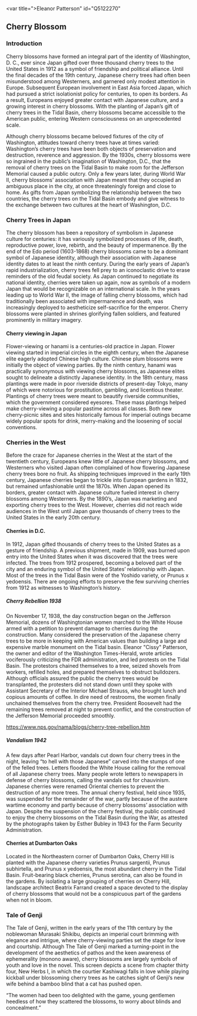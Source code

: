 <!--
<var data-component 
     data-name="entity"
     data-src="https://jstor-labs.github.io/visual-essays/components/EntityViewer.vue"></var>
-->

<var data-essay
     title="Cherry Blossom"
     data-banner=""
     data-layout="horizontal"
     data-debug="false"></var>

<!-- <var data-component 
     data-name="entity"
     data-src="https://ithaka.github.io/labs-wikibase/components/CustomEntityInfobox.vue"></var> -->

<var title="Bonn" id="Q586"></var>
<var title="cherry blossom" id="Q871991" data-category="plant"></var>
<var title="Dumbarton Oaks" id="Q1264942"></var>
<var title=">Eleanor Patterson" id="Q5122270"</var>
<var title="hanami" id="Q210150" data-category="activity"></var>
<var title="Murasaki Shikibu" id="Q81731"></var>
<var title="Prunus" id="Q190545"></var>
<var title="Prunus serotina" id="Q158987"></var>
<var title="Stockholm" id="Q1754"></var>
<var title="The Tale of Genji" id="Q8269"></var>
<var title="Washington, D. C." id="Q61"></var>
<var title="West Yorkshire" id="Q23083"></var>


## Cherry Blossom

### Introduction

Cherry blossoms have formed an integral part of the identity of Washington, D. C., ever since Japan gifted over three thousand cherry trees to the United States in 1912 as a symbol of friendship and political alliance. Until the final decades of the 19th century, Japanese cherry trees had often been misunderstood among Westerners, and garnered only modest attention in Europe. Subsequent European involvement in East Asia forced Japan, which had pursued a strict isolationist policy for centuries, to open its borders. As a result, Europeans enjoyed greater contact with Japanese culture, and a growing interest in cherry blossoms. With the planting of Japan’s gift of cherry trees in the Tidal Basin, 
cherry blossoms became accessible to the American public, entering Western consciousness on an unprecedented scale.

<var data-map id="intro-map" data-center="51.4,0.53" data-zoom="2"></var>
<var title="West Yorkshire" id="Q23083"></var>

Although cherry blossoms became beloved fixtures of the city of Washington, attitudes toward cherry trees have at times varied: Washington’s cherry trees have been both objects of preservation and destruction, reverence and aggression. By the 1930s, cherry blossoms were so ingrained in the public’s imagination of Washington, D.C., that the removal of cherry trees on the Tidal Basin to make room for the Jefferson Memorial caused a public outcry. Only a few years later, during World War II, cherry blossoms’ association with Japan meant that they occupied an ambiguous place in the city, at once threateningly foreign and close to home. As gifts from Japan symbolizing the relationship between the two countries, the cherry trees on the Tidal Basin embody and give witness to the exchange between two cultures at the heart of Washington, D.C. 

### Cherry Trees in Japan
<var data-map id="japan-map" data-center="35.9,137.4" data-zoom="6"></var>
<var title="Tokyo" id="Q1490"></var>

The cherry blossom has been a repository of symbolism in Japanese culture for centuries: it has variously symbolized processes of life, death, reproductive power, love, rebirth, and the beauty of impermanence. By the end of the Edo period (1603-1868) cherry blossoms came to be a dominant symbol of Japanese identity, although their association with Japanese identity dates to at least the ninth century. During the early years of Japan’s rapid industrialization, cherry trees fell prey to an iconoclastic drive to erase reminders of the old feudal society. As Japan continued to negotiate its national identity, cherries were taken up again, now as symbols of a modern Japan that would be recognizable on an international scale. In the years leading up to World War II, the image of falling cherry blossoms, which had traditionally been associated with impermanence and death, was increasingly deployed to aestheticize self-sacrifice for the emperor. Cherry blossoms were planted in shrines glorifying fallen soldiers, and featured prominently in military imagery. 

#### Cherry viewing in Japan
<var data-video id="jk0ic0D0MRo" title="Hanami"></var>

Flower-viewing or hanami is a centuries-old practice in Japan. Flower viewing started in imperial circles in the eighth century, when the Japanese elite eagerly adopted Chinese high culture. Chinese plum blossoms were initially the object of viewing parties. By the ninth century, hanami was practically synonymous with viewing cherry blossoms, as Japanese elites sought to delineate a distinctly Japanese identity. In the 18th century, mass plantings were made in poor riverside districts of present-day Tokyo, many of which were notorious for prostitution, gambling, and licentious theater. Plantings of cherry trees were meant to beautify riverside communities, which the government considered eyesores. These mass plantings helped make cherry-viewing a popular pastime across all classes. Both new cherry-picnic sites and sites historically famous for imperial outings became widely popular spots for drink, merry-making and the loosening of social conventions. 

### Cherries in the West

Before the craze for Japanese cherries in the West at the start of the twentieth century, Europeans knew little of Japanese cherry blossoms, and Westerners who visited Japan often complained of how flowering Japanese cherry trees bore no fruit. As shipping techniques improved in the early 19th century, Japanese cherries began to trickle into European gardens in 1832, but remained unfashionable until the 1870s. When Japan opened its borders, greater contact with Japanese culture fueled interest in cherry blossoms among Westerners. By the 1890’s, Japan was marketing and exporting cherry trees to the West. However, cherries did not reach wide audiences in the West until Japan gave thousands of cherry trees to the United States in the early 20th century.  

<var data-map data-center="48.8,-38.2" data-zoom="3"></var>
<var title="Traverse City" id="Q984544"></var>

#### Cherries in D.C.

In 1912, Japan gifted thousands of cherry trees to the United States  as a gesture of friendship. A previous shipment, made in 1909, was burned upon entry into the United States when it was discovered that the trees were infected. The trees from 1912 prospered, becoming a beloved part of the city and an enduring symbol of the United States’ relationship with Japan. Most of the trees in the Tidal Basin were of the Yoshido variety, or Prunus x yedoensis. There are ongoing efforts to preserve the few surviving cherries from 1912 as witnesses to Washington’s history. 
<var data-map data-center="38.88,-77.03" data-zoom="13"></var>
<var data-map-layer data-type="mapwarper" title="Cherry festival map" data-mapwarper-id="37798" data-active="true"></var>

##### Cherry Rebellion 1938
 
On November 17, 1938, the day construction began on the Jefferson Memorial, dozens of Washingtonian women marched to the White House armed with a petition to prevent damage to cherries during the construction. Many considered the preservation of the Japanese cherry trees to be more in keeping with American values than building a large and expensive marble monument on the Tidal basin. Eleanor "Cissy" Patterson, the owner and editor of the Washington Times-Herald, wrote articles vociferously criticizing the FDR administration, and led protests on the Tidal Basin. The protestors chained themselves to a tree, seized shovels from workers, refilled holes, and prepared themselves to obstruct bulldozers. Although officials assured the public the cherry trees would be transplanted, the protesters did not stand down until they spoke with Assistant Secretary of the Interior Michael Strauss, who brought lunch and copious amounts of coffee. In dire need of restrooms, the women finally unchained themselves from the cherry tree. President Roosevelt had the remaining trees removed at night to prevent conflict, and the construction of the Jefferson Memorial proceeded smoothly. 

https://www.nps.gov/nama/blogs/cherry-tree-rebellion.htm

##### Vandalism 1942

A few days after Pearl Harbor, vandals cut down four cherry trees in the night, leaving “to hell with those Japanese” carved into the stumps of one of the felled trees. Letters flooded the White House calling for the removal of all Japanese cherry trees. Many people wrote letters to newspapers in defense of cherry blossoms, calling the vandals out for chauvinism. Japanese cherries were renamed Oriental cherries to prevent the destruction of any more trees. The annual cherry festival, held since 1935, was suspended for the remainder of the war, partly because of the austere wartime economy and partly because of cherry blossoms’ association with Japan. Despite the suspension of the cherry festival, the public continued to enjoy the cherry blossoms on the Tidal Basin during the War, as attested by the photographs taken by Esther Bubley in 1943 for the Farm Security Administration. 

#### Cherries at Dumbarton Oaks

Located in the Northeastern corner of Dumbarton Oaks, Cherry Hill is planted with the Japanese cherry varieties Prunus sargentii, Prunus subhirtella, and Prunus x yedoensis, the most abundant cherry in the Tidal Basin. Fruit-bearing black cherries, Prunus serotina, can also be found in the gardens. By isolating a large grouping of cherries on Cherry Hill, landscape architect Beatrix Farrand created a space devoted to the display of cherry blossoms that would not be a conspicuous part of the gardens when not in bloom. 
<var data-map data-center="38.900868,-77.009021" data-zoom="11"></var>
<var data-video id="EvUK6ANy5II" title="Dumbarton Oaks Gardens: Cherry Hill"></var>

### Tale of Genji

The Tale of Genji, written in the early years of the 11th century by the noblewoman Murasaki Shikibu, depicts an imperial court brimming with elegance and intrigue, where cherry-viewing parties set the stage for love and courtship. Although The Tale of Genji marked a turning-point in the development of the aesthetics of pathos and the keen awareness of ephemerality (monono aware), cherry blossoms are largely symbols of youth and love in the novel. This screen depicts a scene from chapter thirty four, New Herbs I, in which the courtier Kashiwagi falls in love while playing kickball under blossoming cherry trees as he catches sight of Genji’s new wife behind a bamboo blind that a cat has pushed open. 

“The women had been too delighted with the game, young gentlemen heedless of how they scattered the blossoms, to worry about blinds and concealment.”

<!--
Flore des serres et des jardins de l'Europe : Annales générales d'horticulture
Published: Gand (Belgique) : L. van Houtte, 1875

Cherry blossoms imported from Japan began appearing in French and Belgian magazines in the 1870s. Flore des Serres, published by Belgian horticulturist Louis van Houtte, shows a cultivar named “Cerasus caproniana flore roseo pleno” for sale in his nursery. This is probably the cultivar Fukurokuju, a semi-double, pink-flowered cherry that became popular in the West. Fukurokuju cherries were planted South of the Tidal Basin in 1912.

Twelve plates with fruit : from the collection of Robt. Furber, gardiner at Kensington
Robert Furber; designed by Peter Casteels ; engraved by H. Fletcher. 
[London : s.n., 1732].
002722705

Furber’s lavishly illustrated catalogue Twelve Months of Fruit is one of the earliest modern nurseryman’s catalogues. However, prices were omitted from the catalogue so as not to offend the sensibilities of its aristocratic audience, which included members of the royal family. This plate shows European interest in cherries primarily focused on the fruit, with relatively little interest paid to the blossoms’ aesthetic qualities. 

Silva, or, A discourse of forest-trees, and the propagation of timber in His Majesty's dominions
John Evelyn
London : H. Colburn, 1825
001446417

John Evelyn’s 17th century practical treatise on silviculture was the dominant English treatise of its kind until the nineteenth century. It encouraged English landowners to plant trees and care for their forests in order to conserve timber supplies for the Royal Navy.  Evelyn explains how and where to grow black cherries, noting the ornamental value of their white blossoms and the medicinal properties of their fruit when used in spirits.

Catalogue of the Yokohama Nursery Co., Ltd
Yokohama, Japan: 1905
004307055

The Japanese-owned Yokohama Company played a significant role in the exportation of cherry blossoms to Western markets, and had offices set up in San Francisco, Chicago, New York and London by 1907. The Yokohama Company’ catalogues were lavishly decorated, catering to fashionable turn of the century fascination with Japan. The present issue, from 1905, lists cherry blossoms under the name of “pseudo-cerasus, or false-cherries, a name born out of Europeans’ initial misunderstanding of Japanese cherry blossoms, which do not bear fruit. 

Shichijūnikō meika gajō
Shōseki Kose
Kyōto : Kose Zennosuke, [1891-1892?]
013360225

This set of four books is bound in the orihon, or folded accordion, style. Each book is richly illustrated with woodcuts depicting the plants that flower during each of the four seasons. The present volume is Haru, or Spring. As heralds of spring, cherry blossoms are well represented in this volume. Book illustrations of plants portraying the four seasons harken to an old Chinese tradition of painting on silk. In Japan, works of this genre were often produced or subsequently reproduced as woodblock prints.  

Views of my home and garden : winter - spring - fall- Christmas greetings and best wishes for the New Year
Walter H. Siegfried
Shidzuoka, Japan : publisher not identified, 1936
014632814 

This photo album with hand-colored photogravures from 1936 shows the gardens of an American resident of Japan before the outbreak of World War II. The gardens offer an unorthodox mix of Japanese and American stylistic elements. A picture of a single tree documents the flowering of cherries in early April. 

Landscape Gardening in Japan
Josiah Conder
Tokyo : Printed by the Hakubunsha, Ginza, Tokio : Published and sold by Kelly and Walsh, Limited, Yokohama, Shanghai, Hongkong, and Singapore, 1893. 
008008247

In 1877, British architect Josiah Conder was invited to teach architecture in Japan, where he introduced Western architectural and construction practices. Landscape Gardening in Japan, first published in 1893, provided Westerners a rich source on the gardening techniques and artistic principles of Japanese gardens. The present opening shows an illustration of a party on a barge viewing the wild cherry trees of Arashiyama, a famous retreat for imperial outings. Conder explains that cherry trees are, along with pines, the first trees chosen in a garden. He argues that trees with single blossoms are generally to be preferred over ones with double blossoms, which he advises be used sparingly.  

Engei meika zusetsu
Tōkyō : Kōkosha Jimusho, Meiji 37 [1904]
013359948 

Engei meika zusetsu comprises fourteen books about flowering trees, all bound in the traditional East Asian style. The first two volumes, dedicated to flowering cherries, are illustrated with colorful woodcuts of cherry varieties at different stages of bloom. 

-->